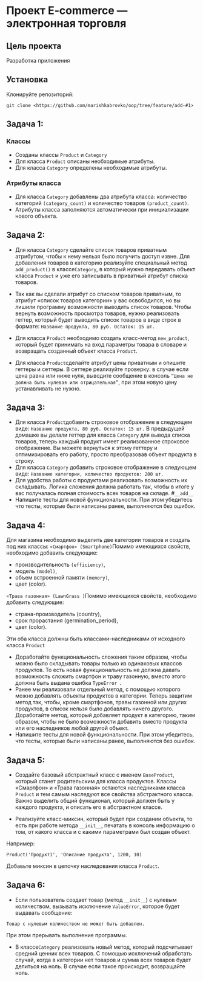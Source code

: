 # Проект  E-commerce  — электронная торговля

## Цель проекта

Разработка приложения 

## Установка
Клонируйте репозиторий:
    
    git clone <https://github.com/marishkabrovko/oop/tree/feature/add-#1>


## Задача 1:

### Классы
- Созданы классы `Product` и `Category`
- Для класса `Product` описаны необходимые атрибуты.
- Для класса `Category` определены необходимые атрибуты.

### Атрибуты класса
- Для класса `Category` добавлены два атрибута класса: количество категорий `(category_count)` и количество товаров `(product_count)`.
- Атрибуты класса заполняются автоматически при инициализации нового объекта.

## Задача 2:

- Для класса `Category` сделайте список товаров приватным атрибутом, чтобы к нему нельзя было получить доступ
извне. Для добавления товаров в категорию реализуйте специальный метод `add_product()` в классе`Category`, в который 
нужно передавать объект класса `Product` и уже его записывать в приватный атрибут списка товаров.

- Так как вы сделали атрибут со списком товаров приватным, то атрибут «список товаров категории» у вас освободился,
но вы лишили программу возможности выводить список товаров. Чтобы вернуть возможность просмотра товаров,
нужно реализовать геттер, который будет выводить список товаров в виде строк в формате:
`Название продукта, 80 руб. Остаток: 15 шт.`
- Для класса `Product` необходимо создать класс-метод `new_product`, который будет принимать на вход параметры
товара в словаре и возвращать созданный объект класса `Product`.
- Для класса `Product`сделайте атрибут цены приватным и опишите геттеры и сеттеры. В сеттере реализуйте проверку:
в случае если цена равна или ниже нуля, выводите сообщение в консоль 
`“Цена не должна быть нулевая или отрицательная”`, при этом новую цену устанавливать не нужно.

## Задача 3:
- Для класса `Product`добавить строковое отображение в следующем виде:
`Название продукта, 80 руб. Остаток: 15 шт.`
В предыдущей домашке вы делали геттер для класса `Category` для вывода списка товаров, 
теперь каждый продукт имеет реализованное строковое отображение. Вы можете вернуться к этому геттеру и оптимизировать 
его работу, просто преобразовав объект продукта в строку.
- Для класса `Category` добавить строковое отображение в следующем виде:
`Название категории, количество продуктов: 200 шт.`
- Для удобства работы с продуктами реализовать возможность их складывать. Логика сложения должна работать так, 
чтобы в итоге у вас получалась полная стоимость всех товаров на складе. #`__add__`
- Напишите тесты для новой функциональности. При этом убедитесь что тесты, которые были написаны ранее, выполняются без ошибок.

## Задача 4:
Для магазина необходимо выделить две категории товаров и создать под них классы:
`«Смартфон» (Smartphone)`Помимо имеющихся свойств, необходимо добавить следующие: 
- производительность `(efficiency)`, 
- модель `(model)`,
- объем встроенной памяти `(memory)`, 
- цвет (color). 

`«Трава газонная» (LawnGrass )`Помимо имеющихся свойств, необходимо добавить следующие:
- страна-производитель (country), 
- срок прорастания (germination_period), 
- цвет (color). 

Эти оба класса должны быть классами-наследниками от исходного класса `Product`

- Доработайте функциональность сложения таким образом, чтобы можно было складывать товары только из одинаковых классов продуктов.
То есть новая функциональность не должна давать возможность сложить смартфон и траву газонную, вместо этого должна быть выдана ошибка `TypeError `.
- Ранее мы реализовали отдельный метод, с помощью которого можно добавлять объекты продуктов в категории. Теперь защитим метод так, чтобы, кроме смартфонов, травы газонной или других продуктов, в список нельзя было добавлять ничего другого.
Доработайте метод, который добавляет продукт в категорию, таким образом, чтобы не было возможности добавить вместо продукта или его наследников любой другой объект.
- Напишите тесты для новой функциональности. При этом убедитесь, что тесты, которые были написаны ранее, выполняются без ошибок.

## Задача 5:
- Создайте базовый абстрактный класс с именем `BaseProduct`, который станет родительским для класса продуктов.
Классы «Смартфон» и «Трава газонная» остаются наследниками класса `Product` и тем самым наследуют все свойства
абстрактного класса. Важно выделить общий функционал, который должен быть у каждого продукта, и описать его в абстрактном классе.

- Реализуйте класс-миксин, который будет при создании объекта, то есть при работе метода 
`__init__`, печатать в консоль информацию о том, от какого класса и с какими параметрами был создан объект.

Например:

`Product('Продукт1', 'Описание продукта', 1200, 10)`

Добавьте миксин в цепочку наследования класса `Product`.


## Задача 6:
- Если пользователь создает товар (метод `__init__`) с нулевым количеством, вызывать исключение `ValueError`, которое будет выдавать сообщение:

`Товар с нулевым количеством не может быть добавлен.`

При этом прерывать выполнение программы.

- В классе`Category` реализовать новый метод, который подсчитывает средний ценник всех товаров. С помощью исключений обработать случай,
когда в категории нет товаров и сумма всех товаров будет делиться на ноль. В случае если такое происходит, возвращайте ноль.
